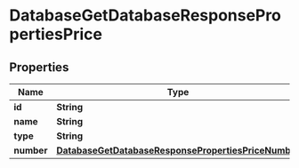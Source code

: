 

# DatabaseGetDatabaseResponsePropertiesPrice


## Properties

| Name | Type | Description | Notes |
|------------ | ------------- | ------------- | -------------|
|**id** | **String** |  |  [optional] |
|**name** | **String** |  |  [optional] |
|**type** | **String** |  |  [optional] |
|**number** | [**DatabaseGetDatabaseResponsePropertiesPriceNumber**](DatabaseGetDatabaseResponsePropertiesPriceNumber.md) |  |  [optional] |



